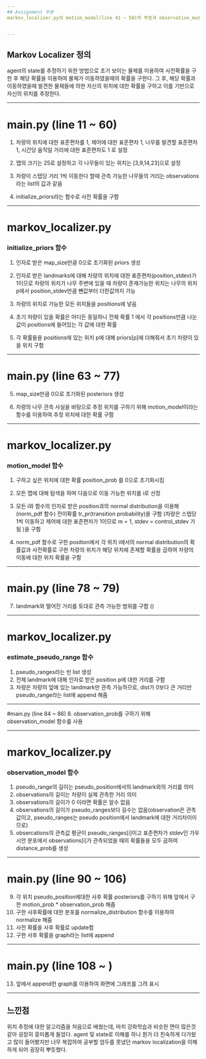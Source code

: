 ```yaml
---
## Assignment 부분
markov_localizer.py의 motion_model(line 41 ~ 50)의 부분과 observation_model(line 61 ~ 69)을 주석에 맞게 추가하였다.


---
```

## Markov Localizer 정의

agent의 state를 추정하기 위한 방법으로 초기 보이는 물체를 이용하여 사전확률을 구한 후 해당 확률을 이용하여 물체가 이동하였을때의 확률을 구한다.
그 후, 해당 확률과 이동하였을때 발견한 물체들에 의한 자신의 위치에 대한 확률을 구하고 이를 기반으로 자신의 위치를 추정한다.


---
# main.py (line 11 ~ 60)


1. 차량의 위치에 대한 표준편차를 1, 제어에 대한 표준편차 1, 나무를 발견할 표준편차 1, 시간당 움직일 거리에 대한 표준편차도 1 로 설정

2. 맵의 크기는 25로 설정하고 각 나무들이 있는 위치는 [3,9,14,23]으로 설정

3. 차량이 스텝당 거리 1씩 이동한다 할때 관측 가능한 나무들의 거리는 observations라는 list의 값과 같음

4. initialize_priors라는 함수로 사전 확률을 구함

---

# markov_localizer.py

### initialize_priors 함수
1. 인자로 받은 map_size만큼 0으로 초기화된 priors 생성

2. 인자로 받은 landmarks에 대해 차량의 위치에 대한 표준편차(position_stdev)가 1이므로 차량의 위치가 나무 주변에 있을 때 차량이 존재가능한 위치는 나무의 위치 p에서 position_stdev만큼 뺀값부터 더한값까지 가능

3. 차량의 위치로 가능한 모든 위치들을 positions에 넣음

4. 초기 차량이 있을 확률은 어디든 동일하니 전체 확률 1 에서 각 positions만큼 나눈값이 positions에 들어있는 각 값에 대한 확률

5. 각 확률들을 positions에 있는 위치 p에 대해 priors[p]에 더해줘서 초기 차량이 있을 위치 구함

---
# main.py (line 63 ~ 77)

5. map_size만큼 0으로 초기화된 posteriors 생성

6. 차량의 나무 관측 사실을 바탕으로 추정 위치를 구하기 위해 motion_model이라는 함수를 이용하여 추정 위치에 대한 확률 구함

---
# markov_localizer.py

### motion_model 함수
1. 구하고 싶은 위치에 대한 확률 position_prob 를 0으로 초기화시킴

2. 모든 맵에 대해 탐색을 하며 다음으로 이동 가능한 위치를 i로 선정

3. 모든 i와 함수의 인자로 받은 position과의 normal distribution을 이용해(norm_pdf 함수) 전이확률 tr_pr(transition probability)을 구함 (차량은 스텝당 1씩 이동하고 제어에 대한 표준편차가 1이므로 m = 1, stdev = control_stdev 가 됨 )을 구함

4. norm_pdf 함수로 구한 position에서 각 위치 i에서의 normal distribution의 확률값과 사전확률로 구한 차량의 위치가 해당 위치에 존재할 확률을 곱하여 차량의 이동에 대한 위치 확률을 구함

---
# main.py (line 78 ~ 79)
7. landmark와 떨어진 거리를 토대로 관측 가능한 범위를 구함 ()

---
# markov_localizer.py

### estimate_pseudo_range 함수
1. pseudo_ranges라는 빈 list 생성
2. 전체 landmark에 대해 인자로 받은 position p에 대한 거리를 구함
3. 차량은 차량의 앞에 있는 landmark만 관측 가능하므로, dist가 0보다 큰 거리만 pseudo_range라는 list에 append 해줌
---

#main.py (line 84 ~ 86)
8.  observation_prob를 구하기 위해 observation_model 함수를 사용

---

# markov_localizer.py

### observation_model 함수
1. pseudo_range의 길이는 pseudo_position에서의 landmark와의 거리를 의미
2. observations의 길이는 차량이 실제 관측한 거리 의미
3. observations의 길이가 0 이라면 확률은 알수 없음
4. observations의 길이가 pseudo_ranges보다 길수는 없음(observation은 관측값이고, pseudo_ranges는 pseudo position에서 landmark에 대한 거리차이이므로)
5. obsercations의 관측값 평균이 pseudo_ranges[i]이고 표준편차가 stdev인 가우시안 분포에서 observations[i]가 관측되었을 때의 확률들을 모두 곱하여 distance_prob를 생성

---
# main.py (line 90 ~ 106)
9.  각 위치 pseudo_position에대한 사후 확률 posteriors를 구하기 위해 앞에서 구한 motion_prob * observation_prob 해줌
10. 구한 사후확률에 대한 분포를 normalize_distribution 함수를 이용하여 normalize 해줌
11. 사전 확률을 사후 확률로 update함
12. 구한 사후 확률을 graph라는 list에 append

---
# main.py (line 108 ~ )
13. 앞에서 append한 graph를 이용하여 화면에 그래프를 그려 표시

---

## 느낀점
위치 추정에 대한 알고리즘을 처음으로 배웠는데, 마치 강화학습과 비슷한 면이 많은것같아 굉장히 흥미롭게 들었다. agent 및 state로 이해를 하니 뭔가 더 친숙하게 다가왔고 많이 들어봤지만 너무 복잡하여 공부할 엄두를 못냈던 markov localization을 이해하게 되어 굉장히 뿌듯했다.
